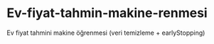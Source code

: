 # Ev-fiyat-tahmin-makine-renmesi
Ev fiyat tahmini makine öğrenmesi (veri temizleme + earlyStopping)
